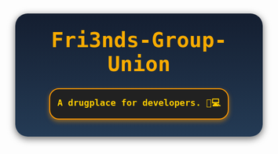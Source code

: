 <div align="center" style="padding: 20px; background: linear-gradient(to bottom, #141e30, #243b55); color: white; border-radius: 25px; box-shadow: 0px 4px 15px rgba(0, 0, 0, 0.6);">
    <h1 style="font-size: 50px; font-family: 'Courier New', monospace; margin: 10px 0;border-bottom:0px;">
        <code style="color: #faac00;border-bottom:0px;">Fri3nds-Group-Union</code>
    </h1>
    <h2 style="
        font-family: 'Cascadia Code', monospace;
        font-size: 18px;
        border: 2px solid #ff9800;
        padding: 15px;
        border-radius: 20px;
        margin-top: 15px;
        background: #212121;
        color: #ffcc00;
        display: inline-block;
        box-shadow: 0px 4px 10px rgba(255, 152, 0, 0.5);
    ">
        A drugplace for developers. 🧪💻
    </h2>
</div>

